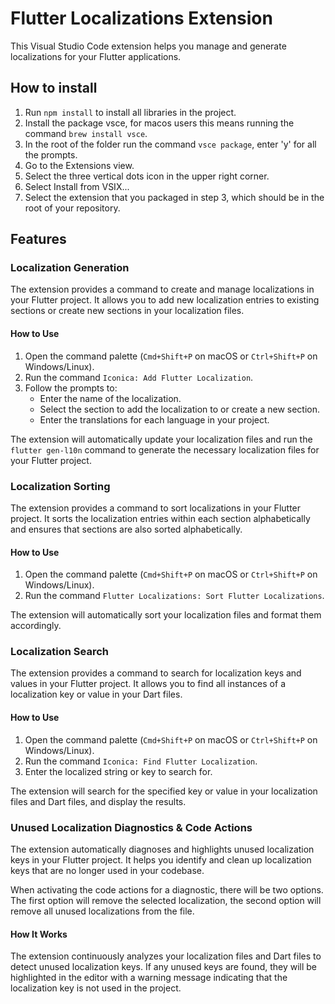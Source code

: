 # Flutter Localizations Extension

This Visual Studio Code extension helps you manage and generate localizations for your Flutter applications.

## How to install
1. Run `npm install`  to install all libraries in the project.
1. Install the package vsce, for macos users this means running the command `brew install vsce`.
1. In the root of the folder run the command `vsce package`, enter 'y' for all the prompts.
1. Go to the Extensions view.
1. Select the three vertical dots icon in the upper right corner.
1. Select Install from VSIX...
1. Select the extension that you packaged in step 3, which should be in the root of your repository.



## Features

### Localization Generation

The extension provides a command to create and manage localizations in your Flutter project. It allows you to add new localization entries to existing sections or create new sections in your localization files.

#### How to Use

1. Open the command palette (`Cmd+Shift+P` on macOS or `Ctrl+Shift+P` on Windows/Linux).
2. Run the command `Iconica: Add Flutter Localization`.
3. Follow the prompts to:
   - Enter the name of the localization.
   - Select the section to add the localization to or create a new section.
   - Enter the translations for each language in your project.

The extension will automatically update your localization files and run the `flutter gen-l10n` command to generate the necessary localization files for your Flutter project.

### Localization Sorting

The extension provides a command to sort localizations in your Flutter project. It sorts the localization entries within each section alphabetically and ensures that sections are also sorted alphabetically.

#### How to Use

1. Open the command palette (`Cmd+Shift+P` on macOS or `Ctrl+Shift+P` on Windows/Linux).
2. Run the command `Flutter Localizations: Sort Flutter Localizations`.

The extension will automatically sort your localization files and format them accordingly.

### Localization Search

The extension provides a command to search for localization keys and values in your Flutter project. It allows you to find all instances of a localization key or value in your Dart files.

#### How to Use

1. Open the command palette (`Cmd+Shift+P` on macOS or `Ctrl+Shift+P` on Windows/Linux).
2. Run the command `Iconica: Find Flutter Localization`.
3. Enter the localized string or key to search for.

The extension will search for the specified key or value in your localization files and Dart files, and display the results.


### Unused Localization Diagnostics & Code Actions

The extension automatically diagnoses and highlights unused localization keys in your Flutter project. It helps you identify and clean up localization keys that are no longer used in your codebase.

When activating the code actions for a diagnostic, there will be two options. The first option will remove the selected localization, the second option will remove all unused localizations from the file.

#### How It Works

The extension continuously analyzes your localization files and Dart files to detect unused localization keys. If any unused keys are found, they will be highlighted in the editor with a warning message indicating that the localization key is not used in the project.
